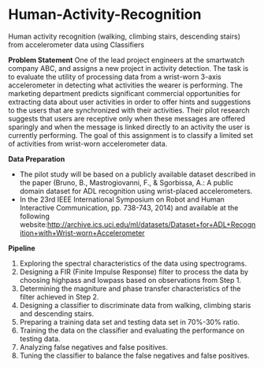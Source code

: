 # Human-Activity-Recognition
Human activity recognition (walking, climbing stairs, descending stairs) from accelerometer data using Classifiers

**Problem Statement**
One of the lead project engineers at the smartwatch company ABC, and assigns a new project in activity detection.  The task is to evaluate the utility of processing data from a wrist-worn 3-axis accelerometer in detecting what activities the wearer is performing.  The marketing department predicts significant commercial opportunities for extracting data about user activities in order to offer hints and suggestions to the users that are synchronized with their activities.  Their pilot research suggests that users are receptive only when these messages are offered sparingly and when the message is linked directly to an activity the user is currently performing. The goal of this assignment is to classify a limited set of activities from wrist-worn accelerometer data. 

**Data Preparation**
* The pilot study will be based on a publicly available dataset described in the paper (Bruno, B., Mastrogiovanni, F., & Sgorbissa, A.: A public domain dataset for ADL recognition using wrist-placed accelerometers. 
* In the 23rd IEEE International Symposium on Robot and Human Interactive Communication, pp. 738-743, 2014) and available at the following website:http://archive.ics.uci.edu/ml/datasets/Dataset+for+ADL+Recognition+with+Wrist-worn+Accelerometer

**Pipeline**
1. Exploring the spectral characteristics of the data using spectrograms.
2. Designing a FIR (Finite Impulse Response) filter to process the data by choosing highpass and lowpass based on observations from Step 1.
3. Determining the magniture and phase transfer characteristics of the filter achieved in Step 2.
4. Designing a classifier to discriminate data from walking, climbing staris and descending stairs.
5. Preparing a training data set and testing data set in 70%-30% ratio.
6. Training the data on the classifier and evaluating the performance on testing data.
7. Analyzing false negatives and false positives.
8. Tuning the classifier to balance the false negatives and false positives.
